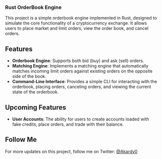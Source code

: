 ### Rust OrderBook Engine

This project is a simple orderbook engine implemented in Rust, designed to simulate the core functionality of a cryptocurrency exchange. It allows users to place market and limit orders, view the order book, and cancel orders.

## Features

- **Orderbook Engine**: Supports both bid (buy) and ask (sell) orders.
- **Matching Engine**: Implements a matching engine that automatically matches incoming limit orders against existing orders on the opposite side of the book.
- **Command-Line Interface**: Provides a simple CLI for interacting with the orderbook, placing orders, canceling orders, and viewing the current state of the orderbook.

## Upcoming Features

- **User Accounts**: The ability for users to create accounts loaded with fake credits, place orders, and trade with their balance.

## Follow Me

For more updates on this project, follow me on Twitter: [@Akardy0](https://twitter.com/Akardy0)
